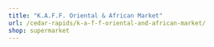 ```yaml
---
title: "K.A.F.F. Oriental & African Market"
url: /cedar-rapids/k-a-f-f-oriental-and-african-market/
shop: supermarket
---
```

